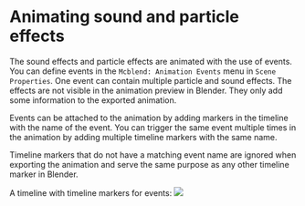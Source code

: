 # Animating sound and particle effects

The sound effects and particle effects are animated with the use of events. You can define events in the `Mcblend: Animation Events` menu in `Scene Properties`. One event can contain multiple particle and sound effects. The effects are not visible in the animation preview in Blender. They only add some information to the exported animation.

Events can be attached to the animation by adding markers in the timeline with the name of the event. You can trigger the same event multiple times in the animation by adding multiple timeline markers with the same name.

Timeline markers that do not have a matching event name are ignored when exporting the animation and serve the same purpose as any other timeline marker in Blender.

A timeline with timeline markers for events:
![](/img/animations/effect_animation.png)